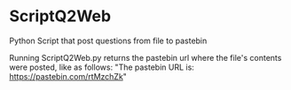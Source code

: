 # ScriptQ2Web
Python Script that post questions from file to pastebin

Running ScriptQ2Web.py returns the pastebin url where the file's contents were posted, like as follows:
"The pastebin URL is: https://pastebin.com/rtMzchZk"
